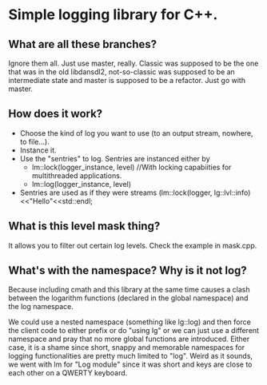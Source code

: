 # Simple logging library for C++.

## What are all these branches?

Ignore them all. Just use master, really. Classic was supposed to be the one that was in the old libdansdl2, not-so-classic was supposed to be an intermediate state and master is supposed to be a refactor. Just go with master.

## How does it work?

- Choose the kind of log you want to use (to an output stream, nowhere, 
  to file...).
- Instance it.
- Use the "sentries" to log. Sentries are instanced either by
	- lm::lock(logger_instance, level) //With locking capabiities for
	  multithreaded applications.
	- lm::log(logger_instance, level)
- Sentries are used as if they were streams (lm::lock(logger, lg::lvl::info)<<"Hello"<<std::endl;

## What is this level mask thing?

It allows you to filter out certain log levels. Check the example in mask.cpp.

## What's with the namespace? Why is it not log?

Because including cmath and this library at the same time causes a clash between the logarithm functions (declared in the global namespace) and the log namespace.

We could use a nested namespace (something like lg::log) and then force the client code to either prefix or do "using lg" or we can just use a different namespace and pray that no more global functions are introduced. Either case, it is a shame since short, snappy and memorable namespaces for logging functionalities are pretty much limited to "log". Weird as it sounds, we went with lm for "Log module" since it was short and keys are close to each other on a QWERTY keyboard.
